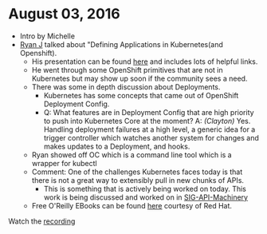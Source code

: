 # August 03, 2016

* Intro by Michelle
* [Ryan J](https://twitter.com/ryanj?lang=en) talked about "Defining Applications in Kubernetes(and Openshift).
  * His presentation can be found [here](bit.ly/sig-apps-openshift) and includes lots of helpful links.
  * He went through some OpenShift primitives that are not in Kubernetes but may show up soon if the community sees a need.
  * There was some in depth discussion about Deployments.
    * Kubernetes has some concepts that came out of OpenShift Deployment Config.
    * Q: What features are in Deployment Config that are high priority to push into Kubernetes Core at the moment?
      A: _(Clayton)_ Yes. Handling deployment failures at a high level, a generic idea for a trigger controller which watches another system for changes and makes updates to a Deployment, and hooks.
  * Ryan showed off OC which is a command line tool which is a wrapper for kubectl
  * Comment: One of the challenges Kubernetes faces today is that there is not a great way to extensibly pull in new chunks of APIs. 
    * This is something that is actively being worked on today. This work is being discussed and worked on in [SIG-API-Machinery](https://github.com/kubernetes/community/tree/master/sig-api-machinery)
  * Free O'Reilly EBooks can be found [here](http://gist-reveal.it/4ca683dff6cdb9601c495e27d4bb5289#/oreilly-ebooks) courtesy of Red Hat.


Watch the [recording](https://youtu.be/8Gn44O6hSCw)
